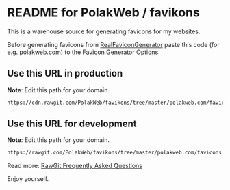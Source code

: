 README for PolakWeb / favikons
============================

This is a warehouse source for generating favicons for my websites.

Before generating favicons from [RealFaviconGenerator](http://realfavicongenerator.net/) paste this code (for e.g. polakweb.com) to the Favicon Generator Options.


Use this URL in production
--------------------------

**Note**: Edit this path for your domain.
```html
https://cdn.rawgit.com/PolakWeb/favikons/tree/master/polakweb.com/favicons
```


Use this URL for development
----------------------------

**Note**: Edit this path for your domain.
```html
https://rawgit.com/PolakWeb/favikons/tree/master/polakweb.com/favicons
```

Read more: [RawGit Frequently Asked Questions](https://github.com/rgrove/rawgit/blob/master/FAQ.md)


Enjoy yourself.
